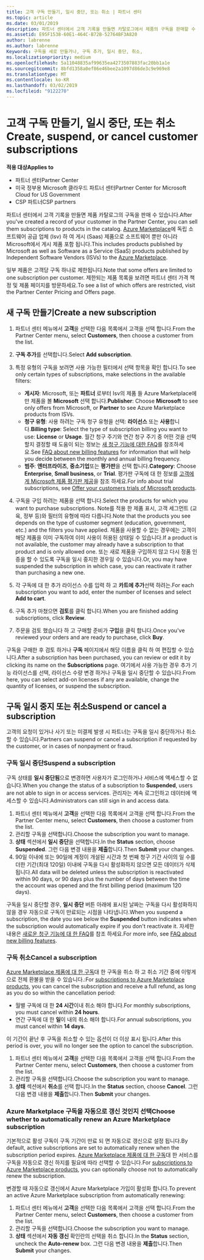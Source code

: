 ```yaml
---
title: 고객 구독 만들기, 일시 중단, 또는 취소 | 파트너 센터
ms.topic: article
ms.date: 03/01/2019
description: 파트너 센터에서 고객 기록을 만들면 카탈로그에서 제품의 구독을 판매할 수 있습니다.
ms.assetid: E95F1538-60E1-464C-B72B-52764BF3A820
author: labrenne
ms.author: labrenne
Keywords: 구독을 새로 만들거나, 구독 추가, 일시 중단, 취소,
ms.localizationpriority: medium
ms.openlocfilehash: 5a11048835af99635ea4273507883fac20bb1a1e
ms.sourcegitcommit: 8bfd1358a0ef86e46bee2a1097d86de3c9e969e8
ms.translationtype: MT
ms.contentlocale: ko-KR
ms.lasthandoff: 03/02/2019
ms.locfileid: "9122270"
---
```

# <a name="create-suspend-or-cancel-customer-subscriptions"></a><span data-ttu-id="9994f-104">고객 구독 만들기, 일시 중단, 또는 취소</span><span class="sxs-lookup"><span data-stu-id="9994f-104">Create, suspend, or cancel customer subscriptions</span></span>

**<span data-ttu-id="9994f-105">적용 대상</span><span class="sxs-lookup"><span data-stu-id="9994f-105">Applies to</span></span>**

-  <span data-ttu-id="9994f-106">파트너 센터</span><span class="sxs-lookup"><span data-stu-id="9994f-106">Partner Center</span></span>
-  <span data-ttu-id="9994f-107">미국 정부용 Microsoft 클라우드 파트너 센터</span><span class="sxs-lookup"><span data-stu-id="9994f-107">Partner Center for Microsoft Cloud for US Government</span></span>
-  <span data-ttu-id="9994f-108">CSP 파트너</span><span class="sxs-lookup"><span data-stu-id="9994f-108">CSP partners</span></span>

<span data-ttu-id="9994f-109">파트너 센터에서 고객 기록을 만들면 제품 카탈로그의 구독을 판매 수 있습니다.</span><span class="sxs-lookup"><span data-stu-id="9994f-109">After you've created a record of your customer in the Partner Center, you can sell them subscriptions to products in the catalog.</span></span> <span data-ttu-id="9994f-110">[Azure Marketplace](https://azuremarketplace.microsoft.com/marketplace)에 독립 소프트웨어 공급 업체 (Isv) 하 여 게시 (Saas) 제품으로 소프트웨어 뿐만 아니라 Microsoft에서 게시 제품 포함 됩니다.</span><span class="sxs-lookup"><span data-stu-id="9994f-110">This includes products published by Microsoft as well as Software as a Service (SaaS) products published by Independent Software Vendors (ISVs) to the [Azure Marketplace](https://azuremarketplace.microsoft.com/marketplace).</span></span> 

<span data-ttu-id="9994f-111">일부 제품은 고객당 구독 하나로 제한됩니다.</span><span class="sxs-lookup"><span data-stu-id="9994f-111">Note that some offers are limited to one subscription per customer.</span></span> <span data-ttu-id="9994f-112">제한되는 제품 목록을 보려면 파트너 센터 가격 책정 및 제품 페이지를 방문하세요.</span><span class="sxs-lookup"><span data-stu-id="9994f-112">To see a list of which offers are restricted, visit the Partner Center Pricing and Offers page.</span></span> 


## <a name="create-a-new-subscription"></a><span data-ttu-id="9994f-113">새 구독 만들기</span><span class="sxs-lookup"><span data-stu-id="9994f-113">Create a new subscription</span></span>

1. <span data-ttu-id="9994f-114">파트너 센터 메뉴에서 **고객**을 선택한 다음 목록에서 고객을 선택 합니다.</span><span class="sxs-lookup"><span data-stu-id="9994f-114">From the Partner Center menu, select **Customers**, then choose a customer from the list.</span></span>

2. <span data-ttu-id="9994f-115">**구독 추가**를 선택합니다.</span><span class="sxs-lookup"><span data-stu-id="9994f-115">Select **Add subscription**.</span></span>

3. <span data-ttu-id="9994f-116">특정 유형의 구독을 보려면 사용 가능한 필터에서 선택 항목을 확인 합니다.</span><span class="sxs-lookup"><span data-stu-id="9994f-116">To see only certain types of subscriptions, make selections in the available filters:</span></span>
   - <span data-ttu-id="9994f-117">**게시자**: Microsoft, 또는 **파트너** 로부터 Isv의 제품 들 Azure Marketplace에만 제품을 볼 **Microsoft** 선택 합니다.</span><span class="sxs-lookup"><span data-stu-id="9994f-117">**Publisher**: Choose **Microsoft** to see only offers from Microsoft, or **Partner** to see Azure Marketplace products from ISVs.</span></span>
   - <span data-ttu-id="9994f-118">**청구 유형**: 사용 하려는 구독 청구 유형을 선택: **라이선스** 또는 **사용**합니다.</span><span class="sxs-lookup"><span data-stu-id="9994f-118">**Billing type**: Select the type of subscription billing you want to use: **License** or **Usage**.</span></span> <span data-ttu-id="9994f-119">월간 청구 주기와 연간 청구 주기 중 어떤 것을 선택할지 결정할 때 도움이 되는 정보는 [새 청구 기능에 대한 FAQ](faq-about-new-billing-features.md)를 참조하세요.</span><span class="sxs-lookup"><span data-stu-id="9994f-119">See [FAQ about new billing features](faq-about-new-billing-features.md) for information that will help you decide between the monthly and annual billing frequency.</span></span>
   - <span data-ttu-id="9994f-120">**범주**: **엔터프라이즈**, **중소기업**또는 **평가판**을 선택 합니다.</span><span class="sxs-lookup"><span data-stu-id="9994f-120">**Category**: Choose **Enterprise**, **Small business**, or **Trial**.</span></span> <span data-ttu-id="9994f-121">평가판 구독에 대 한 정보를 [고객에 게 Microsoft 제품 평가판 제공](offer-your-customers-trials-of-microsoft-products.md)을 참조 하세요.</span><span class="sxs-lookup"><span data-stu-id="9994f-121">For info about trial subscriptions, see [Offer your customers trials of Microsoft products](offer-your-customers-trials-of-microsoft-products.md).</span></span>

4. <span data-ttu-id="9994f-122">구독을 구입 하려는 제품을 선택 합니다.</span><span class="sxs-lookup"><span data-stu-id="9994f-122">Select the products for which you want to purchase subscriptions.</span></span> <span data-ttu-id="9994f-123">Note를 적용 한 제품 표시, 고객 세그먼트 (교육, 정부 등)와 필터의 유형에 따라 다릅니다.</span><span class="sxs-lookup"><span data-stu-id="9994f-123">Note that the products you see depends on the type of customer segment (education, government, etc.) and the filters you have applied.</span></span> <span data-ttu-id="9994f-124">제품을 사용할 수 없는 경우에는 고객이 해당 제품을 이미 구독하여 이미 사용이 허용된 상태일 수 있습니다.</span><span class="sxs-lookup"><span data-stu-id="9994f-124">If a product is not available, the customer may already have a subscription to that product and is only allowed one.</span></span> <span data-ttu-id="9994f-125">또는 새로 제품을 구입하지 않고 다시 정품 인증을 할 수 있도록 구독을 일시 중지한 경우일 수 있습니다.</span><span class="sxs-lookup"><span data-stu-id="9994f-125">Or, you may have suspended the subscription in which case, you can reactivate it rather than purchasing a new one.</span></span>

5. <span data-ttu-id="9994f-126">각 구독에 대 한 추가 라이선스 수를 입력 하 고 **카트에 추가**선택 하려는.</span><span class="sxs-lookup"><span data-stu-id="9994f-126">For each subscription you want to add, enter the number of licenses and select **Add to cart**.</span></span>

6. <span data-ttu-id="9994f-127">구독 추가 마쳤으면 **검토**를 클릭 합니다.</span><span class="sxs-lookup"><span data-stu-id="9994f-127">When you are finished adding subscriptions, click **Review**.</span></span>

7. <span data-ttu-id="9994f-128">주문을 검토 했습니다 하 고 구매할 준비가 **구입**을 클릭 합니다.</span><span class="sxs-lookup"><span data-stu-id="9994f-128">Once you've reviewed your orders and are ready to purchase, click **Buy**.</span></span>

<span data-ttu-id="9994f-129">구독을 구매한 후 검토 하거나 **구독** 페이지에서 해당 이름을 클릭 하 여 편집할 수 있습니다.</span><span class="sxs-lookup"><span data-stu-id="9994f-129">After a subscription has been purchased, you can review or edit it by clicking its name on the **Subscriptions** page.</span></span> <span data-ttu-id="9994f-130">여기에서 사용 가능한 경우 추가 기능 라이선스를 선택, 라이선스 수량 변경 하거나 구독을 일시 중단할 수 있습니다.</span><span class="sxs-lookup"><span data-stu-id="9994f-130">From here, you can select add-on licenses if any are available, change the quantity of licenses, or suspend the subscription.</span></span>


## <a name="suspend-or-cancel-a-subscription"></a><span data-ttu-id="9994f-131">구독 일시 중지 또는 취소</span><span class="sxs-lookup"><span data-stu-id="9994f-131">Suspend or cancel a subscription</span></span>

<span data-ttu-id="9994f-132">고객의 요청이 있거나 사기 또는 미결제 발생 시 파트너는 구독을 일시 중단하거나 취소할 수 있습니다.</span><span class="sxs-lookup"><span data-stu-id="9994f-132">Partners can suspend or cancel a subscription if requested by the customer, or in cases of nonpayment or fraud.</span></span>

### <a name="suspend-a-subscription"></a><span data-ttu-id="9994f-133">구독 일시 중단</span><span class="sxs-lookup"><span data-stu-id="9994f-133">Suspend a subscription</span></span>

<span data-ttu-id="9994f-134">구독 상태를 **일시 중단됨**으로 변경하면 사용자가 로그인하거나 서비스에 액세스할 수 없습니다.</span><span class="sxs-lookup"><span data-stu-id="9994f-134">When you change the status of a subscription to **Suspended**, users are not able to sign in or access services.</span></span> <span data-ttu-id="9994f-135">관리자는 계속 로그인하고 데이터에 액세스할 수 있습니다.</span><span class="sxs-lookup"><span data-stu-id="9994f-135">Administrators can still sign in and access data.</span></span>

1.  <span data-ttu-id="9994f-136">파트너 센터 메뉴에서 **고객**을 선택한 다음 목록에서 고객을 선택 합니다.</span><span class="sxs-lookup"><span data-stu-id="9994f-136">From the Partner Center menu, select **Customers**, then choose a customer from the list.</span></span>
2.  <span data-ttu-id="9994f-137">관리할 구독을 선택합니다.</span><span class="sxs-lookup"><span data-stu-id="9994f-137">Choose the subscription you want to manage.</span></span>
3.  <span data-ttu-id="9994f-138">**상태** 섹션에서 **일시 중단**을 선택합니다.</span><span class="sxs-lookup"><span data-stu-id="9994f-138">In the **Status** section, choose **Suspended**.</span></span> <span data-ttu-id="9994f-139">그런 다음 변경 내용을 **제출**합니다.</span><span class="sxs-lookup"><span data-stu-id="9994f-139">Then **Submit** your changes.</span></span>
4.  <span data-ttu-id="9994f-140">90일 이내에 또는 90일에 계정이 개설된 시간과 첫 번째 청구 기간 사이의 일 수를 더한 기간(최대 120일) 이내에 구독을 다시 활성화하지 않으면 모든 데이터가 삭제됩니다.</span><span class="sxs-lookup"><span data-stu-id="9994f-140">All data will be deleted unless the subscription is reactivated within 90 days, or 90 days plus the number of days between the time the account was opened and the first billing period (maximum 120 days).</span></span>

<span data-ttu-id="9994f-141">구독을 일시 중단할 경우, **일시 중단** 버튼 아래에 표시된 날짜는 구독을 다시 활성화하지 않을 경우 자동으로 구독이 만료되는 시점을 나타냅니다.</span><span class="sxs-lookup"><span data-stu-id="9994f-141">When you suspend a subscription, the date you see below the **Suspended** button indicates when the subscription would automatically expire if you don't reactivate it.</span></span> <span data-ttu-id="9994f-142">자세한 내용은 [새로운 청구 기능에 대 한 FAQ](faq-about-new-billing-features.md)를 참조 하세요.</span><span class="sxs-lookup"><span data-stu-id="9994f-142">For more info, see [FAQ about new billing features](faq-about-new-billing-features.md).</span></span>

### <a name="cancel-a-subscription"></a><span data-ttu-id="9994f-143">구독 취소</span><span class="sxs-lookup"><span data-stu-id="9994f-143">Cancel a subscription</span></span>

<span data-ttu-id="9994f-144">[Azure Marketplace 제품에 대 한 구독](sell-marketplace-products.md)대 한 구독을 취소 하 고 취소 기간 중에 이렇게으로 전체 환불을 받을 수 있습니다.:</span><span class="sxs-lookup"><span data-stu-id="9994f-144">For [subscriptions to Azure Marketplace products](sell-marketplace-products.md), you can cancel the subscription and receive a full refund, as long as you do so within the cancellation period:</span></span> 

- <span data-ttu-id="9994f-145">월별 구독에 대 한 **24 시간**이내 취소 해야 합니다.</span><span class="sxs-lookup"><span data-stu-id="9994f-145">For monthly subscriptions, you must cancel within **24 hours**.</span></span>
- <span data-ttu-id="9994f-146">연간 구독에 대 한 **일**이 내의 취소 해야 합니다.</span><span class="sxs-lookup"><span data-stu-id="9994f-146">For annual subscriptions, you must cancel within **14 days**.</span></span>

<span data-ttu-id="9994f-147">이 기간이 끝난 후 구독을 취소할 수 있는 옵션이 더 이상 표시 됩니다.</span><span class="sxs-lookup"><span data-stu-id="9994f-147">After this period is over, you will no longer see the option to cancel the subscription.</span></span>

1.  <span data-ttu-id="9994f-148">파트너 센터 메뉴에서 **고객**을 선택한 다음 목록에서 고객을 선택 합니다.</span><span class="sxs-lookup"><span data-stu-id="9994f-148">From the Partner Center menu, select **Customers**, then choose a customer from the list.</span></span>
2.  <span data-ttu-id="9994f-149">관리할 구독을 선택합니다.</span><span class="sxs-lookup"><span data-stu-id="9994f-149">Choose the subscription you want to manage.</span></span>
3.  <span data-ttu-id="9994f-150">**상태** 섹션에서 **취소**를 선택 합니다.</span><span class="sxs-lookup"><span data-stu-id="9994f-150">In the **Status** section, choose **Cancel**.</span></span> <span data-ttu-id="9994f-151">그런 다음 변경 내용을 **제출**합니다.</span><span class="sxs-lookup"><span data-stu-id="9994f-151">Then **Submit** your changes.</span></span>

### <a name="choose-whether-to-automatically-renew-an-azure-marketplace-subscription"></a><span data-ttu-id="9994f-152">Azure Marketplace 구독을 자동으로 갱신 것인지 선택</span><span class="sxs-lookup"><span data-stu-id="9994f-152">Choose whether to automatically renew an Azure Marketplace subscription</span></span>

<span data-ttu-id="9994f-153">기본적으로 활성 구독이 구독 기간이 만료 되 면 자동으로 갱신으로 설정 됩니다.</span><span class="sxs-lookup"><span data-stu-id="9994f-153">By default, active subscriptions are set to automatically renew when the subscription period expires.</span></span> <span data-ttu-id="9994f-154">[Azure Marketplace 제품에 대 한 구독](sell-marketplace-products.md)대 한 서비스를 구독을 자동으로 갱신 하지를 필요에 따라 선택할 수 있습니다.</span><span class="sxs-lookup"><span data-stu-id="9994f-154">For [subscriptions to Azure Marketplace products](sell-marketplace-products.md), you can optionally choose not to automatically renew the subscription.</span></span>

<span data-ttu-id="9994f-155">변경할 때 자동으로 갱신에서 Azure Marketplace 가입이 활성화 합니다.</span><span class="sxs-lookup"><span data-stu-id="9994f-155">To prevent an active Azure Marketplace subscription from automatically renewing:</span></span>

1.  <span data-ttu-id="9994f-156">파트너 센터 메뉴에서 **고객**을 선택한 다음 목록에서 고객을 선택 합니다.</span><span class="sxs-lookup"><span data-stu-id="9994f-156">From the Partner Center menu, select **Customers**, then choose a customer from the list.</span></span>
2.  <span data-ttu-id="9994f-157">관리할 구독을 선택합니다.</span><span class="sxs-lookup"><span data-stu-id="9994f-157">Choose the subscription you want to manage.</span></span>
3.  <span data-ttu-id="9994f-158">**상태** 섹션에서 **자동 갱신** 확인란의 선택을 취소 합니다.</span><span class="sxs-lookup"><span data-stu-id="9994f-158">In the **Status** section, uncheck the **Auto-renew** box.</span></span> <span data-ttu-id="9994f-159">그런 다음 변경 내용을 **제출**합니다.</span><span class="sxs-lookup"><span data-stu-id="9994f-159">Then **Submit** your changes.</span></span>


 



